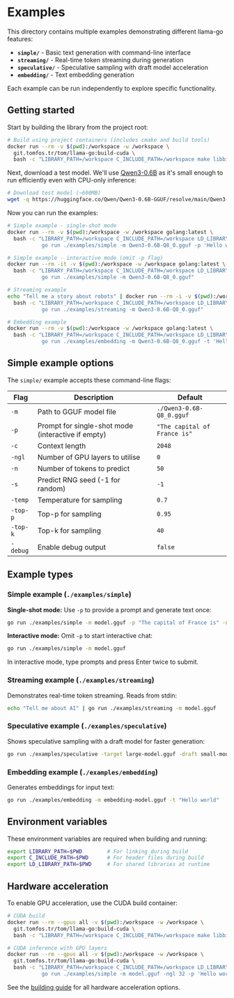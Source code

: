 # Examples

This directory contains multiple examples demonstrating different llama-go features:

- **`simple/`** - Basic text generation with command-line interface
- **`streaming/`** - Real-time token streaming during generation
- **`speculative/`** - Speculative sampling with draft model acceleration
- **`embedding/`** - Text embedding generation

Each example can be run independently to explore specific functionality.

## Getting started

Start by building the library from the project root:

```bash
# Build using project containers (includes cmake and build tools)
docker run --rm -v $(pwd):/workspace -w /workspace \
  git.tomfos.tr/tom/llama-go:build-cuda \
  bash -c "LIBRARY_PATH=/workspace C_INCLUDE_PATH=/workspace make libbinding.a"
```

Next, download a test model. We'll use [Qwen3-0.6B](https://huggingface.co/Qwen/Qwen3-0.6B-GGUF)
as it's small enough to run efficiently even with CPU-only inference:

```bash
# Download test model (~600MB)
wget -q https://huggingface.co/Qwen/Qwen3-0.6B-GGUF/resolve/main/Qwen3-0.6B-Q8_0.gguf
```

Now you can run the examples:

```bash
# Simple example - single-shot mode
docker run --rm -v $(pwd):/workspace -w /workspace golang:latest \
  bash -c "LIBRARY_PATH=/workspace C_INCLUDE_PATH=/workspace LD_LIBRARY_PATH=/workspace \
           go run ./examples/simple -m Qwen3-0.6B-Q8_0.gguf -p 'Hello world' -n 50"

# Simple example - interactive mode (omit -p flag)
docker run --rm -it -v $(pwd):/workspace -w /workspace golang:latest \
  bash -c "LIBRARY_PATH=/workspace C_INCLUDE_PATH=/workspace LD_LIBRARY_PATH=/workspace \
           go run ./examples/simple -m Qwen3-0.6B-Q8_0.gguf"

# Streaming example
echo "Tell me a story about robots" | docker run --rm -i -v $(pwd):/workspace -w /workspace golang:latest \
  bash -c "LIBRARY_PATH=/workspace C_INCLUDE_PATH=/workspace LD_LIBRARY_PATH=/workspace \
           go run ./examples/streaming -m Qwen3-0.6B-Q8_0.gguf"

# Embedding example
docker run --rm -v $(pwd):/workspace -w /workspace golang:latest \
  bash -c "LIBRARY_PATH=/workspace C_INCLUDE_PATH=/workspace LD_LIBRARY_PATH=/workspace \
           go run ./examples/embedding -m Qwen3-0.6B-Q8_0.gguf -t 'Hello world'"
```

## Simple example options

The `simple/` example accepts these command-line flags:

| Flag | Description | Default |
|------|-------------|---------|
| `-m` | Path to GGUF model file | `./Qwen3-0.6B-Q8_0.gguf` |
| `-p` | Prompt for single-shot mode (interactive if empty) | `"The capital of France is"` |
| `-c` | Context length | `2048` |
| `-ngl` | Number of GPU layers to utilise | `0` |
| `-n` | Number of tokens to predict | `50` |
| `-s` | Predict RNG seed (-1 for random) | `-1` |
| `-temp` | Temperature for sampling | `0.7` |
| `-top-p` | Top-p for sampling | `0.95` |
| `-top-k` | Top-k for sampling | `40` |
| `-debug` | Enable debug output | `false` |

## Example types

### Simple example (`./examples/simple`)

**Single-shot mode:** Use `-p` to provide a prompt and generate text once:

```bash
go run ./examples/simple -m model.gguf -p "The capital of France is" -n 50
```

**Interactive mode:** Omit `-p` to start interactive chat:

```bash
go run ./examples/simple -m model.gguf
```

In interactive mode, type prompts and press Enter twice to submit.

### Streaming example (`./examples/streaming`)

Demonstrates real-time token streaming. Reads from stdin:

```bash
echo "Tell me about AI" | go run ./examples/streaming -m model.gguf
```

### Speculative example (`./examples/speculative`)

Shows speculative sampling with a draft model for faster generation:

```bash
go run ./examples/speculative -target large-model.gguf -draft small-model.gguf -p "Write a story"
```

### Embedding example (`./examples/embedding`)

Generates embeddings for input text:

```bash
go run ./examples/embedding -m embedding-model.gguf -t "Hello world"
```

## Environment variables

These environment variables are required when building and running:

```bash
export LIBRARY_PATH=$PWD        # For linking during build
export C_INCLUDE_PATH=$PWD      # For header files during build
export LD_LIBRARY_PATH=$PWD     # For shared libraries at runtime
```

## Hardware acceleration

To enable GPU acceleration, use the CUDA build container:

```bash
# CUDA build
docker run --rm --gpus all -v $(pwd):/workspace -w /workspace \
  git.tomfos.tr/tom/llama-go:build-cuda \
  bash -c "LIBRARY_PATH=/workspace C_INCLUDE_PATH=/workspace make libbinding.a"

# CUDA inference with GPU layers
docker run --rm --gpus all -v $(pwd):/workspace -w /workspace \
  git.tomfos.tr/tom/llama-go:build-cuda \
  bash -c "LIBRARY_PATH=/workspace C_INCLUDE_PATH=/workspace LD_LIBRARY_PATH=/workspace \
           go run ./examples/simple -m model.gguf -ngl 32 -p 'Hello world' -n 50"
```

See the [building guide](../docs/building.md) for all hardware acceleration options.
